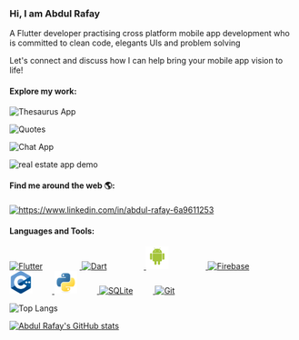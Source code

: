 ### Hi, I am Abdul Rafay

A Flutter developer practising cross platform mobile app development who is committed to clean code, elegants UIs and problem solving

Let's connect and discuss how I can help bring your mobile app vision to life!

#### Explore my work:
![Thesaurus App](https://github.com/A-Rafay32/A-Rafay32/assets/113136294/1148e5e5-a16d-4735-ac39-4bd9aff2a59e)



![Quotes](https://github.com/A-Rafay32/A-Rafay32/assets/113136294/ba212941-2d9b-4559-a280-c1b082b076a4)


![Chat App](https://github.com/A-Rafay32/A-Rafay32/assets/113136294/7417daef-0858-4c98-a4ff-8a8297baf8c6)



![real estate app demo](https://github.com/A-Rafay32/A-Rafay32/assets/113136294/b62d6d33-f2a5-489a-846e-f57a1ee3f99e)





#### Find me around the web 🌎: 

<a href="https://www.linkedin.com/in/abdul-rafay-6a9611253" target="blank"><img align="center" src="https://raw.githubusercontent.com/rahuldkjain/github-profile-readme-generator/master/src/images/icons/Social/linked-in-alt.svg" alt="https://www.linkedin.com/in/abdul-rafay-6a9611253" height="30" width="40" /></a> 

</p>
<h4 align="left">Languages and Tools:</h4> 
<p align="left">  
 
<a href="https://flutter.dev" target="_blank" rel="noreferrer"> 
<img src="https://www.vectorlogo.zone/logos/flutterio/flutterio-icon.svg" alt="Flutter" width="40" height="40" style="margin-right: 65px;" />  </a> 
<a href="https://dart.dev" target="_blank" rel="noreferrer"> 
<img src="https://www.vectorlogo.zone/logos/dartlang/dartlang-icon.svg" alt="Dart" width="40" height="40" style="margin-right: 65px;" /> </a> 
<a href="https://developer.android.com" target="_blank" rel="noreferrer"> 
<img src="https://raw.githubusercontent.com/devicons/devicon/master/icons/android/android-original-wordmark.svg" alt="android" width="40" height="40" style="margin-right: 65px;" /> </a> 
<a href="https://firebase.google.com" target="_blank" rel="noreferrer"> 
<img src="https://www.vectorlogo.zone/logos/firebase/firebase-icon.svg" alt="Firebase" width="40" height="40" style="margin-right: 65px;" />  </a> 
<a href="https://www.w3schools.com/cpp/" target="_blank" rel="noreferrer"> <img src="https://raw.githubusercontent.com/devicons/devicon/master/icons/cplusplus/cplusplus-original.svg" alt="cplusplus" width="40" height="40" style="margin-right: 35px;" /> 
</a> 
<a href="https://www.python.org" target="_blank" rel="noreferrer"> 
<img src="https://raw.githubusercontent.com/devicons/devicon/master/icons/python/python-original.svg" alt="python" width="40" height="40" style="margin-right: 35px;" /> 
</a> 
<a href="https://www.sqlite.org" target="_blank" rel="noreferrer"> 
<img src="https://www.vectorlogo.zone/logos/sqlite/sqlite-icon.svg" alt="SQLite" width="40" height="40" style="margin-right: 35px;" /> </a> 
<a href="https://git-scm.com" target="_blank" rel="noreferrer"> 
<img src="https://www.vectorlogo.zone/logos/git-scm/git-scm-icon.svg" alt="Git" width="40" height="40" style="margin-right: 35px;" /> 
</a> 
</p> 

![Top Langs](https://github-readme-stats.vercel.app/api/top-langs/?username=A-Rafay32&layout=compact)

[![Abdul Rafay's GitHub stats](https://github-readme-stats.vercel.app/api?username=A-Rafay32)](https://github.com/anuraghazra/github-readme-stats)
